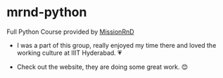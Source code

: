 # mrnd-python
Full Python Course provided by [MissionRnD][rnd]
* I was a part of this group, really enjoyed my time there and loved the working culture at IIIT Hyderabad. 💗

* Check out the website, they are doing some great work. 😊

[rnd]:http://missionrnd.com/